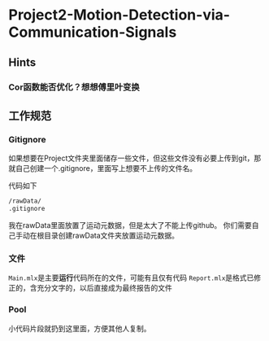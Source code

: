 # Project2-Motion-Detection-via-Communication-Signals

## Hints

### Cor函数能否优化？想想傅里叶变换

## 工作规范

### Gitignore

如果想要在Project文件夹里面储存一些文件，但这些文件没有必要上传到git，那就自己创建一个.gitignore，里面写上想要不上传的文件名。

代码如下

```cmd
/rawData/
.gitignore
```

我在rawData里面放置了运动元数据，但是太大了不能上传github。
你们需要自己手动在根目录创建rawData文件夹放置运动元数据。

### 文件

`Main.mlx`是主要**运行**代码所在的文件，可能有且仅有代码
`Report.mlx`是格式已修正的，含充分文字的，以后直接成为最终报告的文件

### Pool

小代码片段就扔到这里面，方便其他人复制。